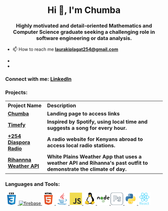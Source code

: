 <h1 align="center">Hi 👋, I'm Chumba</h1>
<h3 align="center">Highly motivated and detail-oriented Mathematics and Computer Science graduate seeking a challenging role in software engineering or data analysis.</h3>

- 📫 How to reach me **laurakiplagat254@gmail.com**

- 
- 

 
  
  
<h3 align="left">Connect with me:  <a href= "https://www.linkedin.com/in/laura-kiplagat-966ba71b0/">LinkedIn</a></h3>
<h3 align="left"> Projects: 
 <table>
  <tr>
   <th>Project Name</th>
    <th>Description</th>
  </tr>
  <tr>
   <td><a href= "https://students.purchase.edu/chumba.kiplagat">Chumba</a></td>
    <td>Landing page to access links</td>
  </tr>
  <tr>
    <td><a href= "https://students.purchase.edu/chumba.kiplagat/timefy">Timefy</a></td>
    <td> Inspired by Spotify, using local time and suggests a song for every hour.</td>
  </tr>
  <tr>
    <td><a href= "https://students.purchase.edu/chumba.kiplagat/Radio">+254 Diaspora Radio</a></td>
    <td> A radio website for Kenyans abroad to access local radio stations.</td>
  </tr>
   <tr>
    <td><a href= "https://students.purchase.edu/chumba.kiplagat/Radio">Rihannna Weather API</a></td>
    <td> White Plains Weather App that uses a weather API and Rihanna's past outfit to demonstrate the climate of day.</td>
  </tr>
</table>
<p align="left">
</p>

<h3 align="left">Languages and Tools:</h3>
<p align="left"> <a href="https://www.w3schools.com/css/" target="_blank" rel="noreferrer"> <img src="https://raw.githubusercontent.com/devicons/devicon/master/icons/css3/css3-original-wordmark.svg" alt="css3" width="40" height="40"/> </a> <a href="https://firebase.google.com/" target="_blank" rel="noreferrer"> <img src="https://www.vectorlogo.zone/logos/firebase/firebase-icon.svg" alt="firebase" width="40" height="40"/> </a> <a href="https://www.w3.org/html/" target="_blank" rel="noreferrer"> <img src="https://raw.githubusercontent.com/devicons/devicon/master/icons/html5/html5-original-wordmark.svg" alt="html5" width="40" height="40"/> </a> <a href="https://www.java.com" target="_blank" rel="noreferrer"> <img src="https://raw.githubusercontent.com/devicons/devicon/master/icons/java/java-original.svg" alt="java" width="40" height="40"/> </a> <a href="https://developer.mozilla.org/en-US/docs/Web/JavaScript" target="_blank" rel="noreferrer"> <img src="https://raw.githubusercontent.com/devicons/devicon/master/icons/javascript/javascript-original.svg" alt="javascript" width="40" height="40"/> </a> <a href="https://www.linux.org/" target="_blank" rel="noreferrer"> <img src="https://raw.githubusercontent.com/devicons/devicon/master/icons/linux/linux-original.svg" alt="linux" width="40" height="40"/> </a> <a href="https://nodejs.org" target="_blank" rel="noreferrer"> <img src="https://raw.githubusercontent.com/devicons/devicon/master/icons/nodejs/nodejs-original-wordmark.svg" alt="nodejs" width="40" height="40"/> </a> <a href="https://www.photoshop.com/en" target="_blank" rel="noreferrer"> <img src="https://raw.githubusercontent.com/devicons/devicon/master/icons/photoshop/photoshop-line.svg" alt="photoshop" width="40" height="40"/> </a> <a href="https://www.python.org" target="_blank" rel="noreferrer"> <img src="https://raw.githubusercontent.com/devicons/devicon/master/icons/python/python-original.svg" alt="python" width="40" height="40"/> </a> <a href="https://reactjs.org/" target="_blank" rel="noreferrer"> <img src="https://raw.githubusercontent.com/devicons/devicon/master/icons/react/react-original-wordmark.svg" alt="react" width="40" height="40"/> </a> </p>
